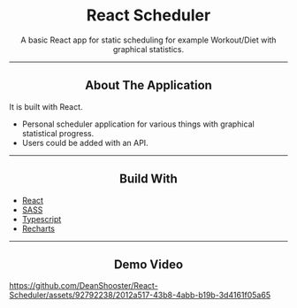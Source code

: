 <div></div>
<h1  align="center">React Scheduler</h1>

<div align="center">
  <p align="center">
    A basic React app for static scheduling for example Workout/Diet with graphical statistics.
  </p>
</div>
<hr>
<!-- ABOUT THE APPLICATION -->
<h2 align="center">About The Application </h2>
It is built with React.


- Personal scheduler application for various things with graphical statistical progress.
- Users could be added with an API.

<hr>
<h2 align="center">Build With </h2>

-   [React](https://reactjs.org/)
-   [SASS](https://sass-lang.com/)
-   [Typescript](https://www.typescriptlang.org/)
-   [Recharts](https://recharts.org/en-US/)

<hr>

<h2 align="center">Demo Video</h2>

https://github.com/DeanShooster/React-Scheduler/assets/92792238/2012a517-43b8-4abb-b19b-3d4161f05a65

